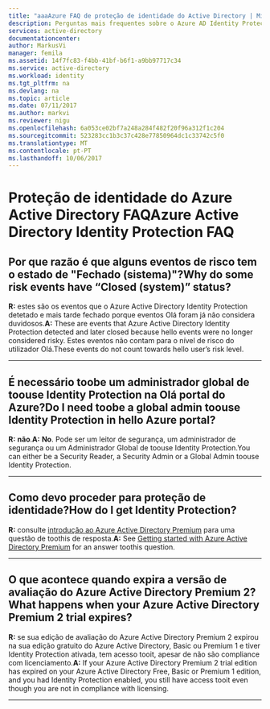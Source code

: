```yaml
---
title: "aaaAzure FAQ de proteção de identidade do Active Directory | Microsoft Docs"
description: Perguntas mais frequentes sobre o Azure AD Identity Protection
services: active-directory
documentationcenter: 
author: MarkusVi
manager: femila
ms.assetid: 14f7fc83-f4bb-41bf-b6f1-a9bb97717c34
ms.service: active-directory
ms.workload: identity
ms.tgt_pltfrm: na
ms.devlang: na
ms.topic: article
ms.date: 07/11/2017
ms.author: markvi
ms.reviewer: nigu
ms.openlocfilehash: 6a053ce02bf7a248a284f482f20f96a312f1c204
ms.sourcegitcommit: 523283cc1b3c37c428e77850964dc1c33742c5f0
ms.translationtype: MT
ms.contentlocale: pt-PT
ms.lasthandoff: 10/06/2017
---
```

# <a name="azure-active-directory-identity-protection-faq"></a><span data-ttu-id="a6458-103">Proteção de identidade do Azure Active Directory FAQ</span><span class="sxs-lookup"><span data-stu-id="a6458-103">Azure Active Directory Identity Protection FAQ</span></span>


## <a name="why-do-some-risk-events-have-closed-system-status"></a><span data-ttu-id="a6458-104">Por que razão é que alguns eventos de risco tem o estado de "Fechado (sistema)"?</span><span class="sxs-lookup"><span data-stu-id="a6458-104">Why do some risk events have “Closed (system)” status?</span></span>

<span data-ttu-id="a6458-105">**R:** estes são os eventos que o Azure Active Directory Identity Protection detetado e mais tarde fechado porque eventos Olá foram já não considera duvidosos.</span><span class="sxs-lookup"><span data-stu-id="a6458-105">**A:** These are events that Azure Active Directory Identity Protection detected and later closed because hello events were no longer considered risky.</span></span> <span data-ttu-id="a6458-106">Estes eventos não contam para o nível de risco do utilizador Olá.</span><span class="sxs-lookup"><span data-stu-id="a6458-106">These events do not count towards hello user’s risk level.</span></span> 

---

## <a name="do-i-need-toobe-a-global-admin-toouse-identity-protection-in-hello-azure-portal"></a><span data-ttu-id="a6458-107">É necessário toobe um administrador global de toouse Identity Protection na Olá portal do Azure?</span><span class="sxs-lookup"><span data-stu-id="a6458-107">Do I need toobe a global admin toouse Identity Protection in hello Azure portal?</span></span>
<span data-ttu-id="a6458-108">**R:** **não**.</span><span class="sxs-lookup"><span data-stu-id="a6458-108">**A:** **No**.</span></span> <span data-ttu-id="a6458-109">Pode ser um leitor de segurança, um administrador de segurança ou um Administrador Global de toouse Identity Protection.</span><span class="sxs-lookup"><span data-stu-id="a6458-109">You can either be a Security Reader, a Security Admin or a Global Admin toouse Identity Protection.</span></span>

---

## <a name="how-do-i-get-identity-protection"></a><span data-ttu-id="a6458-110">Como devo proceder para proteção de identidade?</span><span class="sxs-lookup"><span data-stu-id="a6458-110">How do I get Identity Protection?</span></span>
<span data-ttu-id="a6458-111">**R:** consulte [introdução ao Azure Active Directory Premium](active-directory-get-started-premium.md) para uma questão de toothis de resposta.</span><span class="sxs-lookup"><span data-stu-id="a6458-111">**A:** See [Getting started with Azure Active Directory Premium](active-directory-get-started-premium.md) for an answer toothis question.</span></span>

---

## <a name="what-happens-when-your-azure-active-directory-premium-2-trial-expires"></a><span data-ttu-id="a6458-112">O que acontece quando expira a versão de avaliação do Azure Active Directory Premium 2?</span><span class="sxs-lookup"><span data-stu-id="a6458-112">What happens when your Azure Active Directory Premium 2 trial expires?</span></span>

<span data-ttu-id="a6458-113">**R:** se sua edição de avaliação do Azure Active Directory Premium 2 expirou na sua edição gratuito do Azure Active Directory, Basic ou Premium 1 e tiver Identity Protection ativada, tem acesso tooit, apesar de não são compliance com licenciamento.</span><span class="sxs-lookup"><span data-stu-id="a6458-113">**A:** If your Azure Active Directory Premium 2 trial edition has expired on your Azure Active Directory Free, Basic or Premium 1 edition, and you had Identity Protection enabled, you still have access tooit even though you are not in compliance with licensing.</span></span>

---
